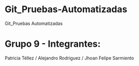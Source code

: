 # Git_Pruebas-Automatizadas
Git_Pruebas Automatizadas

# Grupo 9 - Integrantes:  
Patricia Téllez  / Alejandro Rodriguez / Jhoan Felipe Sarmiento
